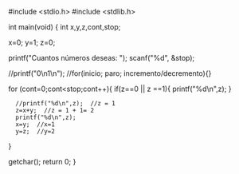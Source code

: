 #include <stdio.h>
#include <stdlib.h>

int main(void)
{
  int x,y,z,cont,stop;

  x=0;
  y=1;
  z=0;
 
  printf("Cuantos números deseas: ");
  scanf("%d", &stop);

  //printf("0\n1\n");
  //for(inicio; paro; incremento/decremento){}
  
  for (cont=0;cont<stop;cont++){
    if(z==0 || z ==1){
      printf("%d\n",z);
    }

      //printf("%d\n",z);  //z = 1
      z=x+y;  //z = 1 + 1= 2
      printf("%d\n",z);
      x=y;  //x=1
      y=z;  //y=2
  }
 
  getchar();
  return 0;
}

